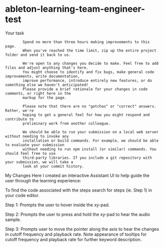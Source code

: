 # ableton-learning-team-engineer-test
  Your task
  
            Spend no more than three hours making improvements to this page.
            When you've reached the time limit, zip up the entire project folder and send it back to us.

            We're open to any changes you decide to make. Feel free to add files and adjust anything that's here.
            You might choose to identify and fix bugs, make general code improvements, write documentation,
            improve performance, introduce entirely new features, or do something else we haven't anticipated!
            Please provide a brief rationale for your changes in code comments, or right here in the
            markup for the page.

            Please note that there are no "gotchas" or "correct" answers. Rather, we're
            hoping to get a general feel for how you might respond and contribute to
            preliminary work from another colleague.

            We should be able to run your submission on a local web server without needing to invoke any
            installation or build commands. For example, we should be able to evaluate your submission
            without needing to run npm install (or similar) commands. You should feel free to use
            third-party libraries. If you include a git repository with your submission, we will take a
            look at your commit history.


My Changes
Here I created an interactive Assistant UI to help guide the user through the learning experience:

To find the code associated with the steps search for steps (ie. Step 1) in your code editor.

Step 1:
Prompts the user to hover inside the xy-pad. 

Step 2:
Prompts the user to press and hold the xy-pad to hear the audio sample. 

Step 3:
Prompts user to move the pointer along the axis to hear the changes in cutoff frequency and playback rate. Note appearance of tooltips for cutoff frequency and playback rate for further keyword description.
